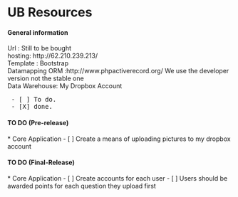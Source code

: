 UB Resources
=========

<h4>General information</h4>
Url : Still to be bought<br />
hosting: http://62.210.239.213/ <br/>
Template : Bootstrap<br />
Datamapping ORM :http://www.phpactiverecord.org/ We use the developer version not the stable one <br/>
Data Warehouse: My Dropbox Account <br/>


<pre>
 - [ ] To do.
 - [X] done.
</pre>

<h4>TO DO  (Pre-release)</h4>
* Core Application
- [ ]  Create a means of uploading pictures to my dropbox account


<h4>TO DO (Final-Release)</h4>
* Core Application
- [ ] Create accounts for each user
- [ ] Users should be awarded points for each question they upload first